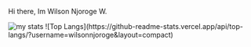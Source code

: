 Hi there, Im Wilson Njoroge W.




<img alt="my stats" src="https://github-readme-stats.vercel.app/api?username=wilsonnjoroge&theme=synthwave"/>
![Top Langs](https://github-readme-stats.vercel.app/api/top-langs/?username=wilsonnjoroge&layout=compact)
